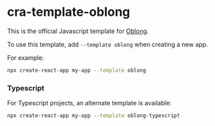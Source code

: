 # cra-template-oblong

This is the official Javascript template for [Oblong](https://github.com/traviswatsonws/oblong).

To use this template, add `--template oblong` when creating a new app.

For example:

```sh
npx create-react-app my-app --template oblong
```

### Typescript

For Typescript projects, an alternate template is available:

```sh
npx create-react-app my-app --template oblong-typescript
```
